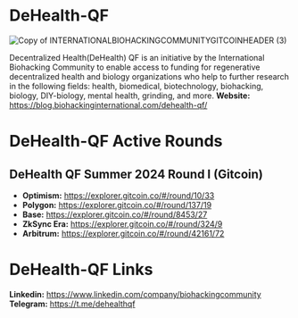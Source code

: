 # DeHealth-QF
![Copy of INTERNATIONALBIOHACKINGCOMMUNITYGITCOINHEADER (3)](https://github.com/joshhabka/DeHealth-QF/assets/108092727/95dd605a-ec92-42f6-8b3f-a21e7c1d1059)

Decentralized Health(DeHealth) QF is an initiative by the International Biohacking Community to enable access to funding for regenerative decentralized health and biology organizations who help to further research in the following fields: health, biomedical, biotechnology, biohacking, biology, DIY-biology, mental health, grinding, and more.
**Website:** https://blog.biohackinginternational.com/dehealth-qf/

# DeHealth-QF Active Rounds
## DeHealth QF Summer 2024 Round I (Gitcoin)
* **Optimism:** https://explorer.gitcoin.co/#/round/10/33
* **Polygon:** https://explorer.gitcoin.co/#/round/137/19
* **Base:** https://explorer.gitcoin.co/#/round/8453/27
* **ZkSync Era:** https://explorer.gitcoin.co/#/round/324/9
* **Arbitrum:** https://explorer.gitcoin.co/#/round/42161/72

# DeHealth-QF Links
**Linkedin:** https://www.linkedin.com/company/biohackingcommunity
**Telegram:** https://t.me/dehealthqf
